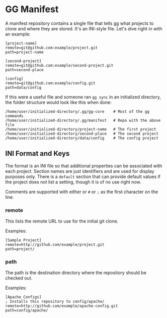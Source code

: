 GG Manifest
===========

A manifest repository contains a single file that tells [gg] what projects to clone and where they are stored.  It's an INI-style file.  Let's dive right in with an example:

    [project-name]
    remote=git@github.com:example/project.git
    path=project-name

    [second-project]
    remote=git@github.com:example/second-project.git
    path=second-place

    [config]
    remote=git@github.com:example/config.git
    path=data/config

If this were a useful file and someone ran `gg sync` in an initialized directory, the folder structure would look like this when done:

    /home/user/initialized-directory/.gg/gg-core    # Most of the gg commands
    /home/user/initialized-directory/.gg/manifest   # Repo with the above file
    /home/user/initialized-directory/project-name   # The first project
    /home/user/initialized-directory/second-place   # The second project
    /home/user/initialized-directory/data/config    # The config project

INI Format and Keys
-------------------

The format is an INI file so that additional properties can be associated with each project.  Section names are just identifiers and are used for display purposes only.  There is a `default` section that can provide default values if the project does not list a setting, though it is of no use right now.

Comments are supported with either or `#` or `;` as the first character on the line.


### remote

This lists the remote URL to use for the initial git clone.

Examples:

    [Sample Project]
    remote=http://github.com/example/project.git
    path=project/


### path

The path is the destination directory where the repository should be checked out.

Examples:

    [Apache Configs]
    ; Installs this repository to config/apache/
    remote=http://github.com/example/apache-config.git
    path=config/apache/



[gg]: https://github.com/fidian/gg
